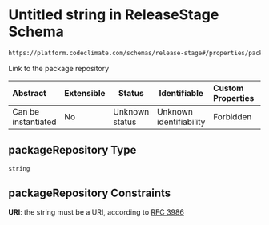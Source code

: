 # Untitled string in ReleaseStage Schema

```txt
https://platform.codeclimate.com/schemas/release-stage#/properties/packageRepository
```

Link to the package repository


| Abstract            | Extensible | Status         | Identifiable            | Custom Properties | Additional Properties | Access Restrictions | Defined In                                                                                       |
| :------------------ | ---------- | -------------- | ----------------------- | :---------------- | --------------------- | ------------------- | ------------------------------------------------------------------------------------------------ |
| Can be instantiated | No         | Unknown status | Unknown identifiability | Forbidden         | Allowed               | none                | [ReleaseStage.schema.json\*](../../spec/schemas/ReleaseStage.schema.json "open original schema") |

## packageRepository Type

`string`

## packageRepository Constraints

**URI**: the string must be a URI, according to [RFC 3986](https://tools.ietf.org/html/rfc4291 "check the specification")
